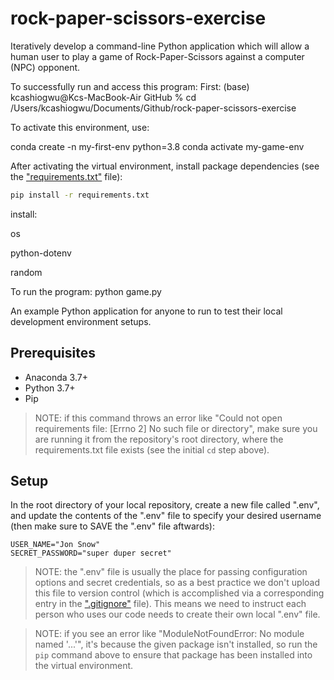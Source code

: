 # rock-paper-scissors-exercise

Iteratively develop a command-line Python application which will allow a human user to play a game of Rock-Paper-Scissors against a computer (NPC) opponent.

To successfully run and access this program:
First: (base) kcashiogwu@Kcs-MacBook-Air GitHub % cd /Users/kcashiogwu/Documents/Github/rock-paper-scissors-exercise 

To activate this environment, use:  

conda create -n my-first-env python=3.8
conda activate my-game-env

After activating the virtual environment, install package dependencies (see the ["requirements.txt"](/requirements.txt) file):

```sh
pip install -r requirements.txt
```
install:

os

python-dotenv

random

To run the program: python game.py

An example Python application for anyone to run to test their local development environment setups.

## Prerequisites

  + Anaconda 3.7+
  + Python 3.7+
  + Pip


> NOTE: if this command throws an error like "Could not open requirements file: [Errno 2] No such file or directory", make sure you are running it from the repository's root directory, where the requirements.txt file exists (see the initial `cd` step above).

## Setup

In the root directory of your local repository, create a new file called ".env", and update the contents of the ".env" file to specify your desired username (then make sure to SAVE the ".env" file aftwards):

    USER_NAME="Jon Snow"
    SECRET_PASSWORD="super duper secret"

> NOTE: the ".env" file is usually the place for passing configuration options and secret credentials, so as a best practice we don't upload this file to version control (which is accomplished via a corresponding entry in the [".gitignore"](/.gitignore) file). This means we need to instruct each person who uses our code needs to create their own local ".env" file.


> NOTE: if you see an error like "ModuleNotFoundError: No module named '...'", it's because the given package isn't installed, so run the `pip` command above to ensure that package has been installed into the virtual environment.
